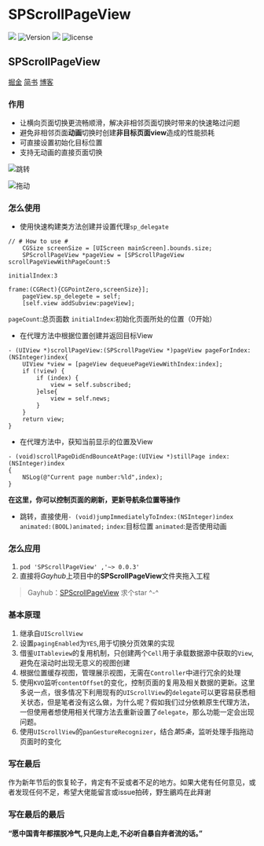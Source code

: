 # SPScrollPageView
![](https://github.com/Tr2e/SPScrollPageView/raw/master/Pictures/SPScrollPageView.png)
![Version](https://img.shields.io/cocoapods/v/SPScrollPageView.svg)
![](https://img.shields.io/badge/language-objc-orange.svg)
![license](https://img.shields.io/github/license/mashape/apistatus.svg)

## SPScrollPageView

[掘金](https://juejin.im/post/5a9ce77a6fb9a028c9798c2f)
[简书](https://www.jianshu.com/p/667f3eaeb3bf)
[博客](http://tr2e.com.cn/)

### 作用
* 让横向页面切换更流畅顺滑，解决非相邻页面切换时带来的快速略过问题
* 避免非相邻页面**动画**切换时创建**非目标页面view**造成的性能损耗
* 可直接设置初始化目标位置
* 支持无动画的直接页面切换

![跳转](https://user-gold-cdn.xitu.io/2018/3/4/161f0205c8c61af3?w=373&h=630&f=gif&s=38964)

![拖动](https://user-gold-cdn.xitu.io/2018/3/4/161f02319270b888?w=373&h=630&f=gif&s=202611)

### 怎么使用

* 使用快速构建类方法创建并设置代理`sp_delegate`

```
// # How to use #
    CGSize screenSize = [UIScreen mainScreen].bounds.size;
    SPScrollPageView *pageView = [SPScrollPageView scrollPageViewWithPageCount:5
                                                                  initialIndex:3
                                                                         frame:(CGRect){CGPointZero,screenSize}];
    pageView.sp_delegete = self;
    [self.view addSubview:pageView];
```
`pageCount`:总页面数
`initialIndex`:初始化页面所处的位置（0开始）

* 在代理方法中根据位置创建并返回目标View

```
- (UIView *)scrollPageView:(SPScrollPageView *)pageView pageForIndex:(NSInteger)index{
    UIView *view = [pageView dequeuePageViewWithIndex:index];
    if (!view) {
        if (index) {
            view = self.subscribed;
        }else{
            view = self.news;
        }
    }
    return view;
}
```

* 在代理方法中，获知当前显示的位置及View

```
- (void)scrollPageDidEndBounceAtPage:(UIView *)stillPage index:(NSInteger)index
{
    NSLog(@"Current page number:%ld",index);
}
```
**在这里，你可以控制页面的刷新，更新导航条位置等操作**

* 跳转，直接使用`- (void)jumpImmediatelyToIndex:(NSInteger)index animated:(BOOL)animated;`
`index`:目标位置 `animated`:是否使用动画

### 怎么应用
1. `pod 'SPScrollPageView' ,'~> 0.0.3'`
2. 直接将*Gayhub*上项目中的**SPScrollPageView**文件夹拖入工程
> Gayhub：[SPScrollPageView](https://github.com/Tr2e/SPScrollPageView) 求个star ^-^

### 基本原理
1. 继承自`UIScrollView`
2. 设置`pagingEnabled`为`YES`,用于切换分页效果的实现
3. 借鉴`UITableview`的复用机制，只创建两个`Cell`用于承载数据源中获取的`View`,避免在滚动时出现无意义的视图创建
4. 根据位置缓存视图，管理展示视图，无需在`Controller`中进行冗余的处理
5. 使用`KVO`监听`contentOffset`的变化，控制页面的复用及相关数据的更新。这里多说一点，很多情况下利用现有的`UIScrollView`的`delegate`可以更容易获悉相关状态，但是笔者没有这么做，为什么呢？假如我们过分依赖原生代理方法，一但使用者想使用相关代理方法去重新设置了`delegate`，那么功能一定会出现问题。
6. 使用`UIScrollView`的`panGestureRecognizer`，结合*第5条*，监听处理手指拖动页面时的变化

### 写在最后
作为新年节后的恢复轮子，肯定有不妥或者不足的地方。如果大佬有任何意见，或者发现任何不足，希望大佬能留言或issue拍砖，野生鶸鸡在此拜谢

### 写在最后的最后
**“愿中国青年都摆脱冷气,只是向上走,不必听自暴自弃者流的话。”**


